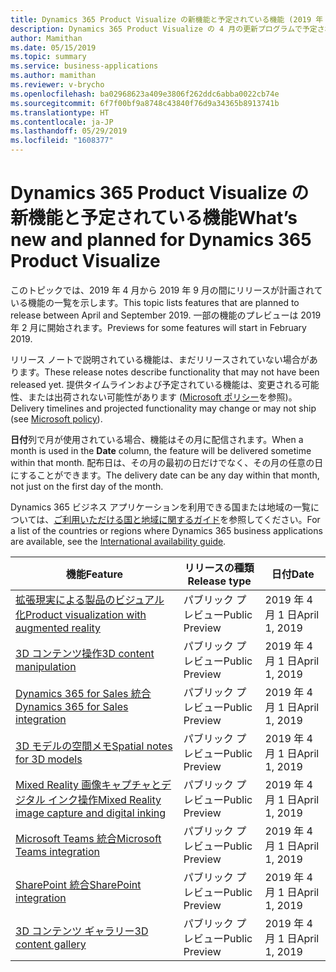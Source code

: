 ```yaml
---
title: Dynamics 365 Product Visualize の新機能と予定されている機能 (2019 年 4 月)
description: Dynamics 365 Product Visualize の 4 月の更新プログラムで予定されている機能の一覧
author: Mamithan
ms.date: 05/15/2019
ms.topic: summary
ms.service: business-applications
ms.author: mamithan
ms.reviewer: v-brycho
ms.openlocfilehash: ba02968623a409e3806f262ddc6abba0022cb74e
ms.sourcegitcommit: 6f7f00bf9a8748c43840f76d9a34365b8913741b
ms.translationtype: HT
ms.contentlocale: ja-JP
ms.lasthandoff: 05/29/2019
ms.locfileid: "1608377"
---
```

#  <a name="whats-new-and-planned-for-dynamics-365-product-visualize"></a><span data-ttu-id="ed238-103">Dynamics 365 Product Visualize の新機能と予定されている機能</span><span class="sxs-lookup"><span data-stu-id="ed238-103">What’s new and planned for Dynamics 365 Product Visualize</span></span>

<span data-ttu-id="ed238-104">このトピックでは、2019 年 4 月から 2019 年 9 月の間にリリースが計画されている機能の一覧を示します。</span><span class="sxs-lookup"><span data-stu-id="ed238-104">This topic lists features that are planned to release between April and September 2019.</span></span> <span data-ttu-id="ed238-105">一部の機能のプレビューは 2019 年 2 月に開始されます。</span><span class="sxs-lookup"><span data-stu-id="ed238-105">Previews for some features will start in February 2019.</span></span>

<span data-ttu-id="ed238-106">リリース ノートで説明されている機能は、まだリリースされていない場合があります。</span><span class="sxs-lookup"><span data-stu-id="ed238-106">These release notes describe functionality that may not have been released yet.</span></span> <span data-ttu-id="ed238-107">提供タイムラインおよび予定されている機能は、変更される可能性、または出荷されない可能性があります ([Microsoft ポリシー](https://go.microsoft.com/fwlink/p/?linkid=2007332)を参照)。</span><span class="sxs-lookup"><span data-stu-id="ed238-107">Delivery timelines and projected functionality may change or may not ship (see [Microsoft policy](https://go.microsoft.com/fwlink/p/?linkid=2007332)).</span></span>

<span data-ttu-id="ed238-108">**日付**列で月が使用されている場合、機能はその月に配信されます。</span><span class="sxs-lookup"><span data-stu-id="ed238-108">When a month is used in the **Date** column, the feature will be delivered sometime within that month.</span></span> <span data-ttu-id="ed238-109">配布日は、その月の最初の日だけでなく、その月の任意の日にすることができます。</span><span class="sxs-lookup"><span data-stu-id="ed238-109">The delivery date can be any day within that month, not just on the first day of the month.</span></span>

<span data-ttu-id="ed238-110">Dynamics 365 ビジネス アプリケーションを利用できる国または地域の一覧については、[ご利用いただける国と地域に関するガイド](https://aka.ms/dynamics_365_international_availability_deck)を参照してください。</span><span class="sxs-lookup"><span data-stu-id="ed238-110">For a list of the countries or regions where Dynamics 365 business applications are available, see the [International availability guide](https://aka.ms/dynamics_365_international_availability_deck).</span></span>


| <span data-ttu-id="ed238-111">機能</span><span class="sxs-lookup"><span data-stu-id="ed238-111">Feature</span></span>                                                      | <span data-ttu-id="ed238-112">リリースの種類</span><span class="sxs-lookup"><span data-stu-id="ed238-112">Release type</span></span>   | <span data-ttu-id="ed238-113">日付</span><span class="sxs-lookup"><span data-stu-id="ed238-113">Date</span></span>        |
|--------------------------------------------------------------|----------------|-----------------------------|
| [<span data-ttu-id="ed238-114">拡張現実による製品のビジュアル化</span><span class="sxs-lookup"><span data-stu-id="ed238-114">Product visualization with augmented reality</span></span>](product-visualization.md)      | <span data-ttu-id="ed238-115">パブリック プレビュー</span><span class="sxs-lookup"><span data-stu-id="ed238-115">Public Preview</span></span> | <span data-ttu-id="ed238-116">2019 年 4 月 1 日</span><span class="sxs-lookup"><span data-stu-id="ed238-116">April 1, 2019</span></span> |
| [<span data-ttu-id="ed238-117">3D コンテンツ操作</span><span class="sxs-lookup"><span data-stu-id="ed238-117">3D content manipulation</span></span>](3D-content-manipulation.md)| <span data-ttu-id="ed238-118">パブリック プレビュー</span><span class="sxs-lookup"><span data-stu-id="ed238-118">Public Preview</span></span> | <span data-ttu-id="ed238-119">2019 年 4 月 1 日</span><span class="sxs-lookup"><span data-stu-id="ed238-119">April 1, 2019</span></span> |
| [<span data-ttu-id="ed238-120">Dynamics 365 for Sales 統合</span><span class="sxs-lookup"><span data-stu-id="ed238-120">Dynamics 365 for Sales integration</span></span>](D365-integration.md)                    | <span data-ttu-id="ed238-121">パブリック プレビュー</span><span class="sxs-lookup"><span data-stu-id="ed238-121">Public Preview</span></span> | <span data-ttu-id="ed238-122">2019 年 4 月 1 日</span><span class="sxs-lookup"><span data-stu-id="ed238-122">April 1, 2019</span></span> |
| [<span data-ttu-id="ed238-123">3D モデルの空間メモ</span><span class="sxs-lookup"><span data-stu-id="ed238-123">Spatial notes for 3D models</span></span>](spatial-notes.md)                    | <span data-ttu-id="ed238-124">パブリック プレビュー</span><span class="sxs-lookup"><span data-stu-id="ed238-124">Public Preview</span></span> | <span data-ttu-id="ed238-125">2019 年 4 月 1 日</span><span class="sxs-lookup"><span data-stu-id="ed238-125">April 1, 2019</span></span> |
| [<span data-ttu-id="ed238-126">Mixed Reality 画像キャプチャとデジタル インク操作</span><span class="sxs-lookup"><span data-stu-id="ed238-126">Mixed Reality image capture and digital inking</span></span>](image-digital-inking.md)                    | <span data-ttu-id="ed238-127">パブリック プレビュー</span><span class="sxs-lookup"><span data-stu-id="ed238-127">Public Preview</span></span> | <span data-ttu-id="ed238-128">2019 年 4 月 1 日</span><span class="sxs-lookup"><span data-stu-id="ed238-128">April 1, 2019</span></span> |
| [<span data-ttu-id="ed238-129">Microsoft Teams 統合</span><span class="sxs-lookup"><span data-stu-id="ed238-129">Microsoft Teams integration</span></span>](teams-integration.md)                    | <span data-ttu-id="ed238-130">パブリック プレビュー</span><span class="sxs-lookup"><span data-stu-id="ed238-130">Public Preview</span></span> | <span data-ttu-id="ed238-131">2019 年 4 月 1 日</span><span class="sxs-lookup"><span data-stu-id="ed238-131">April 1, 2019</span></span> |
| [<span data-ttu-id="ed238-132">SharePoint 統合</span><span class="sxs-lookup"><span data-stu-id="ed238-132">SharePoint integration</span></span>](sharepoint-integration.md)                    | <span data-ttu-id="ed238-133">パブリック プレビュー</span><span class="sxs-lookup"><span data-stu-id="ed238-133">Public Preview</span></span> | <span data-ttu-id="ed238-134">2019 年 4 月 1 日</span><span class="sxs-lookup"><span data-stu-id="ed238-134">April 1, 2019</span></span> |
| [<span data-ttu-id="ed238-135">3D コンテンツ ギャラリー</span><span class="sxs-lookup"><span data-stu-id="ed238-135">3D content gallery</span></span>](3D-content-gallery.md)                    | <span data-ttu-id="ed238-136">パブリック プレビュー</span><span class="sxs-lookup"><span data-stu-id="ed238-136">Public Preview</span></span> | <span data-ttu-id="ed238-137">2019 年 4 月 1 日</span><span class="sxs-lookup"><span data-stu-id="ed238-137">April 1, 2019</span></span> |

